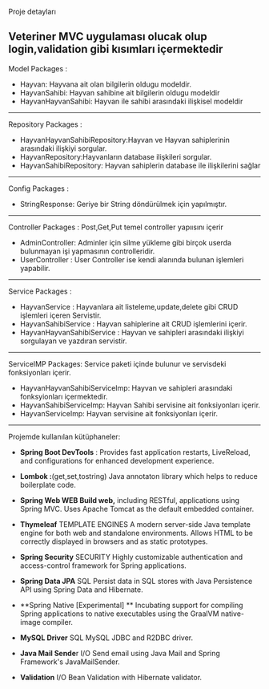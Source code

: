 
Proje detayları 

Veteriner MVC uygulaması olucak olup login,validation gibi kısımları içermektedir
------------------------------------------

Model Packages : 
- Hayvan: Hayvana ait olan bilgilerin oldugu modeldir.
- HayvanSahibi: Hayvan sahibine ait bilgilerin oldugu modeldir
- HayvanHayvanSahibi: Hayvan ile sahibi arasındaki ilişkisel modeldir

------------------------------------------

Repository Packages :
-	HayvanHayvanSahibiRepository:Hayvan ve Hayvan sahiplerinin arasındaki ilişkiyi sorgular.
-	HayvanRepository:Hayvanların database ilişkileri sorgular.
-	HayvanSahibiRepository: Hayvan sahiplerin database ile ilişkilerini  sağlar

------------------------------------------

Config Packages :
- StringResponse: Geriye bir String döndürülmek için yapılmıştır.

------------------------------------------

Controller Packages : Post,Get,Put temel controller yapıısını içerir
- AdminController: Adminler için silme yükleme gibi birçok userda bulunmayan işi yapmasının controlleridir.
- UserController : User Controller ise kendi alanında bulunan işlemleri yapabilir.

-------------------------------------------
Service Packages : 
- HayvanService : Hayvanlara ait listeleme,update,delete gibi CRUD işlemleri içeren Servistir.
- HayvanSahibiService : Hayvan sahiplerine ait CRUD işlemlerini içerir.
- HayvanHayvanSahibiService : Hayvan ve sahipleri arasındaki ilişkiyi sorgulayan ve yazdıran servistir.

--------------------------------------------

ServiceIMP Packages: Service paketi içinde bulunur ve servisdeki fonksiyonları içerir.
- HayvanHayvanSahibiServiceImp: Hayvan ve sahipleri arasındaki fonksyionları içermektedir.
- HayvanSahibiServiceImp: Hayvan Sahibi servisine ait fonksiyonları içerir.
- HayvanServiceImp: Hayvan servisine ait fonksiyonları içerir.

----------------------------------------------

Projemde kullanılan kütüphaneler:

-	**Spring Boot DevTools**  :  Provides fast application restarts, LiveReload, and configurations for enhanced development experience.

-	**Lombok :**(get,set,tostring) Java annotaton library which helps to reduce boilerplate code.

-	**Spring Web WEB Build web,** including RESTful, applications using Spring MVC. Uses Apache Tomcat as the default embedded container.

-	**Thymeleaf** TEMPLATE ENGINES A modern server-side Java template engine for both web and standalone environments. Allows HTML to be correctly displayed in browsers and as static prototypes.

-	**Spring Security** SECURITY Highly customizable authentication and access-control framework for Spring applications.

-	**Spring Data JPA** SQL Persist data in SQL stores with Java Persistence API using Spring Data and Hibernate.

-	**Spring Native [Experimental] ** Incubating support for compiling Spring applications to native executables using the GraalVM native-image compiler.

-	**MySQL Driver** SQL MySQL JDBC and R2DBC driver.

-	**Java Mail Sende**r I/O Send email using Java Mail and Spring Framework's JavaMailSender.

-	**Validation** I/O Bean Validation with Hibernate validator.
